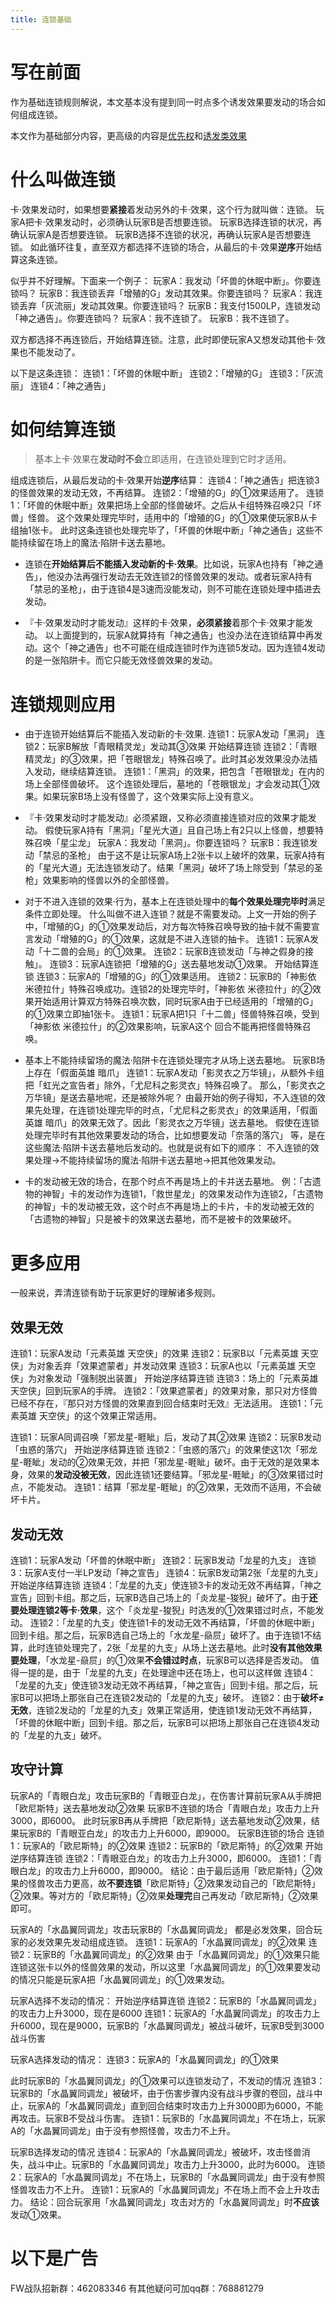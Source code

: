 ```yaml
---
title: 连锁基础
---
```


# 写在前面

作为基础连锁规则解说，本文基本没有提到同一时点多个诱发效果要发动的场合如何组成连锁。

本文作为基础部分内容，更高级的内容是[优先权](http://www.jianshu.com/p/b6162ccd3cb2)和[诱发类效果](http://www.jianshu.com/p/a567dd31e21a)

# 什么叫做连锁

卡·效果发动时，如果想要**紧接**着发动另外的卡·效果，这个行为就叫做：连锁。
玩家A把卡·效果发动时，必须确认玩家B是否想要连锁。
玩家B选择连锁的状况，再确认玩家A是否想要连锁。
玩家B选择不连锁的状况，再确认玩家A是否想要连锁。
如此循环往复，直至双方都选择不连锁的场合，从最后的卡·效果**逆序**开始结算这条连锁。

似乎并不好理解。下面来一个例子：
玩家A：我发动「坏兽的休眠中断」。你要连锁吗？
玩家B：我连锁丢弃「增殖的G」发动其效果。你要连锁吗？
玩家A：我连锁丢弃「灰流丽」发动其效果。你要连锁吗？
玩家B：我支付1500LP，连锁发动「神之通告」。你要连锁吗？
玩家A：我不连锁了。
玩家B：我不连锁了。

双方都选择不再连锁后，开始结算连锁。注意，此时即使玩家A又想发动其他卡·效果也不能发动了。

以下是这条连锁：
连锁1：「坏兽的休眠中断」
连锁2：「增殖的G」
连锁3：「灰流丽」
连锁4：「神之通告」

# 如何结算连锁

> 基本上卡·效果在**发动时不会**立即适用，在连锁处理到它时才适用。

组成连锁后，从最后发动的卡·效果开始**逆序**结算：
连锁4：「神之通告」把连锁3的怪兽效果的发动无效，不再结算。
连锁2：「增殖的G」的①效果适用了。
连锁1：「坏兽的休眠中断」效果把场上全部的怪兽破坏。之后从卡组特殊召唤2只「坏兽」怪兽。 这个效果处理完毕时，适用中的「增殖的G」的①效果使玩家B从卡组抽1张卡。
此时这条连锁也处理完毕了，「坏兽的休眠中断」「神之通告」这些不能持续留在场上的魔法·陷阱卡送去墓地。

- 连锁在**开始结算后不能插入发动新的卡·效果**。比如说，玩家A也持有「神之通告」，他没办法再强行发动去无效连锁2的怪兽效果的发动。或者玩家A持有「禁忌的圣枪」，由于连锁4是3速而没能发动，则不可能在连锁处理中插进去发动。

- 『卡·效果发动时才能发动』这样的卡·效果，**必须紧接**着那个卡·效果才能发动。
以上面提到的，玩家A就算持有「神之通告」也没办法在连锁结算中再发动。这个「神之通告」也不可能在组成连锁时作为连锁5发动。因为连锁4发动的是一张陷阱卡。而它只能无效怪兽效果的发动。

# 连锁规则应用

- 由于连锁开始结算后不能插入发动新的卡·效果.
连锁1：玩家A发动「黑洞」
连锁2：玩家B解放「青眼精灵龙」发动其③效果
开始结算连锁
连锁2：「青眼精灵龙」的③效果，把「苍眼银龙」特殊召唤了。此时其必发效果没办法插入发动，继续结算连锁。
连锁1：「黑洞」的效果，把包含「苍眼银龙」在内的场上全部怪兽破坏。
这个连锁处理后，墓地的「苍眼银龙」才会发动其①效果。如果玩家B场上没有怪兽了，这个效果实际上没有意义。

- 『卡·效果发动时才能发动』必须紧跟，又称必须直接连锁对应的效果才能发动。
假使玩家A持有「黑洞」「星光大道」且自己场上有2只以上怪兽，想要特殊召唤「星尘龙」
玩家A：我发动「黑洞」。你要连锁吗？
玩家B：我连锁发动「禁忌的圣枪」
由于这不是让玩家A场上2张卡以上破坏的效果，玩家A持有的「星光大道」无法连锁发动了。结果「黑洞」破坏了场上除受到「禁忌的圣枪」效果影响的怪兽以外的全部怪兽。

- 对于不进入连锁的效果·行为，基本上在连锁处理中的**每个效果处理完毕时**满足条件立即处理。
什么叫做不进入连锁？就是不需要发动。上文一开始的例子中，「增殖的G」的①效果发动后，对方每次特殊召唤导致的抽卡就不需要宣言发动「增殖的G」的①效果，这就是不进入连锁的抽卡。
连锁1：玩家A发动「十二兽的会局」的①效果。
连锁2：玩家B连锁发动「与神之假身的接触」。
连锁3：玩家A连锁把「增殖的G」送去墓地发动①效果。
开始结算连锁
连锁3：玩家A的「增殖的G」的①效果适用。
连锁2：玩家B的「神影依 米德拉什」特殊召唤成功。连锁2的处理完毕时，「神影依 米德拉什」的②效果开始适用计算双方特殊召唤次数，同时玩家A由于已经适用的「增殖的G」的①效果立即抽1张卡。
连锁1：玩家A把1只「十二兽」怪兽特殊召唤，受到「神影依 米德拉什」的②效果影响，玩家A这个 回合不能再把怪兽特殊召唤。

- 基本上不能持续留场的魔法·陷阱卡在连锁处理完才从场上送去墓地。
玩家B场上存在「假面英雄 暗爪」
连锁1：玩家A发动「影灵衣之万华镜」，从额外卡组把「虹光之宣告者」除外，「尤尼科之影灵衣」特殊召唤了。
那么，「影灵衣之万华镜」是送去墓地呢，还是被除外呢？
由最开始的例子得知，不入连锁的效果先处理，在连锁1处理完毕的时点，「尤尼科之影灵衣」的效果适用，「假面英雄 暗爪」的效果无效了。因此「影灵衣之万华镜」送去墓地。
假使在连锁处理完毕时有其他效果要发动的场合，比如想要发动「奈落的落穴」 等，是在这些魔法·陷阱卡送去墓地后发动的。也就是说有如下的顺序：
不入连锁的效果处理→不能持续留场的魔法·陷阱卡送去墓地→把其他效果发动。

- 卡的发动被无效的场合，在那个时点不再是场上的卡并送去墓地。
例：「古遗物的神智」卡的发动作为连锁1，「救世星龙」的效果发动作为连锁2，「古遗物的神智」卡的发动被无效，这个时点不再是场上的卡片，卡的发动被无效的「古遗物的神智」只是被卡的效果送去墓地，而不是被卡的效果破坏。

# 更多应用

一般来说，弄清连锁有助于玩家更好的理解诸多规则。

## 效果无效

连锁1：玩家A发动「元素英雄 天空侠」的效果
连锁2：玩家B以「元素英雄 天空侠」为对象丢弃「效果遮蒙者」并发动效果
连锁3：玩家A也以「元素英雄 天空侠」为对象发动「强制脱出装置」
开始逆序结算连锁
连锁3：场上的「元素英雄 天空侠」回到玩家A的手牌。
连锁2：「效果遮蒙者」的效果对象，那只对方怪兽已经不存在，『那只对方怪兽的效果直到回合结束时无效』无法适用。
连锁1：「元素英雄 天空侠」的这个效果正常适用。

连锁1：玩家A同调召唤「邪龙星-睚眦」后，发动了其②效果
连锁2：玩家B发动「虫惑的落穴」
开始逆序结算连锁
连锁2：「虫惑的落穴」的效果使这1次「邪龙星-睚眦」发动的②效果无效，并把「邪龙星-睚眦」破坏。由于无效的是效果本身，效果的**发动没被无效**，因此连锁1还要结算。「邪龙星-睚眦」的③效果错过时点，不能发动。
连锁1：结算「邪龙星-睚眦」的②效果，无效而不适用，不会破坏卡片。

## 发动无效

连锁1：玩家A发动「坏兽的休眠中断」
连锁2：玩家B发动「龙星的九支」
连锁3：玩家A支付一半LP发动「神之宣告」
连锁4：玩家B发动第2张「龙星的九支」
开始逆序结算连锁
连锁4：「龙星的九支」使连锁3卡的发动无效不再结算，「神之宣告」回到卡组。那之后，玩家B选自己场上的「炎龙星-狻猊」破坏了。由于**还要处理连锁2等卡·效果**，这个「炎龙星-狻猊」时选发的①效果错过时点，不能发动。
连锁2：「龙星的九支」使连锁1卡的发动无效不再结算，「坏兽的休眠中断」回到卡组。那之后，玩家B选自己场上的「水龙星-赑屃」破坏了。由于连锁1不结算，此时连锁处理完了，2张「龙星的九支」从场上送去墓地。此时**没有其他效果要处理**，「水龙星-赑屃」的①效果**不会错过时点**，玩家B可以选择是否发动。
值得一提的是，由于「龙星的九支」在处理途中还在场上，也可以这样做
连锁4：「龙星的九支」使连锁3发动无效不再结算，「神之宣告」回到卡组。那之后，玩家B可以把场上那张自己在连锁2发动的「龙星的九支」破坏。
连锁2：由于**破坏≠无效**，连锁2发动的「龙星的九支」效果正常适用，使连锁1发动无效不再结算，「坏兽的休眠中断」回到卡组。那之后，玩家B可以把场上那张自己在连锁4发动的「龙星的九支」破坏。

## 攻守计算

玩家A的「青眼白龙」攻击玩家B的「青眼亚白龙」，在伤害计算前玩家A从手牌把「欧尼斯特」送去墓地发动②效果
玩家B不连锁的场合「青眼白龙」攻击力上升3000，即6000。
此时玩家B再从手牌把「欧尼斯特」送去墓地发动②效果，结果玩家B的「青眼亚白龙」的攻击力上升6000，即9000。
玩家B连锁的场合
连锁1：玩家A的「欧尼斯特」的②效果
连锁2：玩家B的「欧尼斯特」的②效果
开始逆序结算连锁
连锁2：「青眼亚白龙」的攻击力上升3000，即6000。
连锁1：「青眼白龙」的攻击力上升6000，即9000。
结论：由于最后适用「欧尼斯特」②效果的怪兽攻击力更高，故**不要连锁**「欧尼斯特」②效果发动自己的「欧尼斯特」②效果。等对方的「欧尼斯特」②效果**处理完**自己再发动「欧尼斯特」②效果即可。

玩家A的「水晶翼同调龙」攻击玩家B的「水晶翼同调龙」
都是必发效果，回合玩家的必发效果先发动组成连锁。
连锁1：玩家A的「水晶翼同调龙」的②效果
连锁2：玩家B的「水晶翼同调龙」的②效果
由于「水晶翼同调龙」的①效果只能连锁这张卡以外的怪兽效果的发动，所以这里「水晶翼同调龙」的①效果要发动的情况只能是玩家A把「水晶翼同调龙」的①效果发动。

玩家A选择不发动的情况：
开始逆序结算连锁
连锁2：玩家B的「水晶翼同调龙」的攻击力上升3000，现在是6000
连锁1：玩家A的「水晶翼同调龙」的攻击力上升6000，现在是9000，玩家B的「水晶翼同调龙」被战斗破坏，玩家B受到3000战斗伤害

玩家A选择发动的情况：
连锁3：玩家A的「水晶翼同调龙」的①效果

此时玩家B的「水晶翼同调龙」的①效果可以连锁发动了，不发动的情况
连锁3：玩家B的「水晶翼同调龙」被破坏，由于伤害步骤内没有战斗步骤的卷回，战斗中止，玩家A的「水晶翼同调龙」直到回合结束时攻击力上升3000即为6000，不能再攻击。玩家B不受战斗伤害。
连锁1：玩家B的「水晶翼同调龙」不在场上，玩家A的「水晶翼同调龙」由于没有参照怪兽，攻击力不上升。

玩家B选择发动的情况
连锁4：玩家A的「水晶翼同调龙」被破坏，攻击怪兽消失，战斗中止。玩家B的「水晶翼同调龙」攻击力上升3000，此时为6000。
连锁2：玩家A的「水晶翼同调龙」不在场上，玩家B的「水晶翼同调龙」由于没有参照怪兽攻击力不上升。
连锁1：玩家A的「水晶翼同调龙」不在场上而不会上升攻击力。
结论：回合玩家用「水晶翼同调龙」攻击对方的「水晶翼同调龙」时**不应该**发动①效果。

# 以下是广告
FW战队招新群：462083346
有其他疑问可加qq群：768881279
